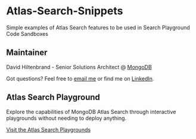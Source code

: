 # Atlas-Search-Snippets
Simple examples of Atlas Search features to be used in Search Playground Code Sandboxes


## Maintainer
David Hiltenbrand - Senior Solutions Architect @ [MongoDB](https://www.mongodb.com)

Got questions? Feel free to [email me](mailto:david.hiltenbrand@mongodb.com) or find me on [LinkedIn](https://www.linkedin.com/in/davidehiltenbrand/).

## Atlas Search Playground

Explore the capabilities of MongoDB Atlas Search through interactive playgrounds without needing to deploy anything.

[Visit the Atlas Search Playgrounds](https://www.mongodb.com/atlas/search/playground)
